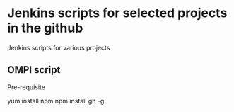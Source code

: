 # Jenkins scripts for selected projects in the github

Jenkins scripts for various projects

## OMPI script

Pre-requisite

yum install npm
npm install gh -g.
